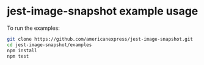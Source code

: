 # jest-image-snapshot example usage

To run the examples:
```bash
git clone https://github.com/americanexpress/jest-image-snapshot.git
cd jest-image-snapshot/examples
npm install
npm test
```